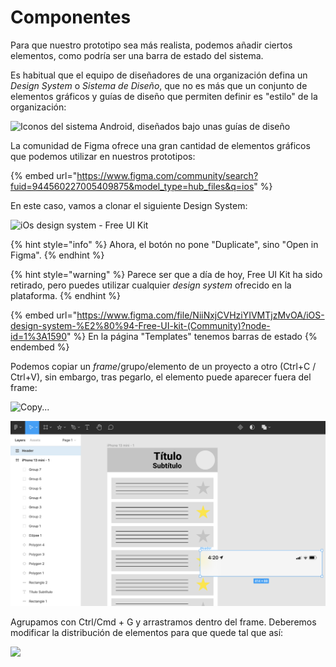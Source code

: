 # Componentes

Para que nuestro prototipo sea más realista, podemos añadir ciertos elementos, como podría ser una barra de estado del sistema.

Es habitual que el equipo de diseñadores de una organización defina un _Design System_ o _Sistema de Diseño_, que no es más que un conjunto de elementos gráficos y guías de diseño que permiten definir es "estilo" de la organización:&#x20;

![Iconos del sistema Android, diseñados bajo unas guías de diseño](../.gitbook/assets/android\_design\_system.png)

La comunidad de Figma ofrece una gran cantidad de elementos gráficos que podemos utilizar en nuestros prototipos:

{% embed url="https://www.figma.com/community/search?fuid=944560227005409875&model_type=hub_files&q=ios" %}

En este caso, vamos a clonar el siguiente Design System:

![iOs design system - Free UI Kit](../.gitbook/assets/duplicate\_ds.png)

{% hint style="info" %}
Ahora, el botón no pone "Duplicate", sino "Open in Figma".
{% endhint %}

{% hint style="warning" %}
Parece ser que a día de hoy, Free UI Kit ha sido retirado, pero puedes utilizar cualquier _design system_ ofrecido en la plataforma.
{% endhint %}

{% embed url="https://www.figma.com/file/NiiNxjCVHziYIVMTjzMvOA/iOS-design-system-%E2%80%94-Free-UI-kit-(Community)?node-id=1%3A1590" %}
En la página "Templates" tenemos barras de estado
{% endembed %}

Podemos copiar un _frame_/grupo/elemento de un proyecto a otro (Ctrl+C / Ctrl+V), sin embargo, tras pegarlo, el elemento puede aparecer fuera del frame:

![Copy...](../.gitbook/assets/copy\_statusbar.png)

![Paste!](../.gitbook/assets/paste.png)

Agrupamos con Ctrl/Cmd + G y arrastramos dentro del frame. Deberemos modificar la distribución de elementos para que quede tal que así:

![](../.gitbook/assets/demo\_wire3.png)
